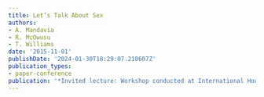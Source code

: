 ```yaml
---
title: Let’s Talk About Sex
authors:
- A. Mandavia
- R. McOwusu
- T. Williams
date: '2015-11-01'
publishDate: '2024-01-30T18:29:07.210607Z'
publication_types:
- paper-conference
publication: '*Invited lecture: Workshop conducted at International House*'
---
```

